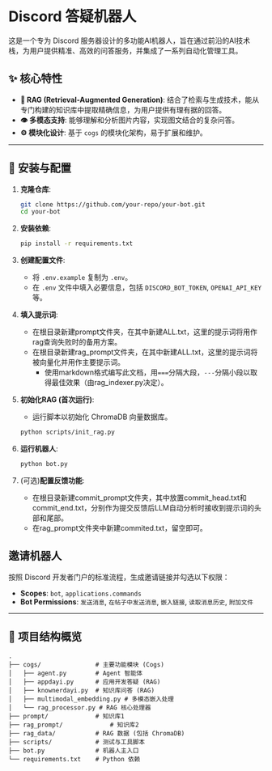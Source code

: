 # Discord 答疑机器人

这是一个专为 Discord 服务器设计的多功能AI机器人，旨在通过前沿的AI技术栈，为用户提供精准、高效的问答服务，并集成了一系列自动化管理工具。

## ✨ 核心特性

- **🧠 RAG (Retrieval-Augmented Generation)**: 结合了检索与生成技术，能从专门构建的知识库中提取精确信息，为用户提供有理有据的回答。
- **👁️ 多模态支持**: 能够理解和分析图片内容，实现图文结合的复杂问答。
- **⚙️ 模块化设计**: 基于 `cogs` 的模块化架构，易于扩展和维护。

---

## 🔧 安装与配置

1.  **克隆仓库**:
    ```bash
    git clone https://github.com/your-repo/your-bot.git
    cd your-bot
    ```

2.  **安装依赖**:
    ```bash
    pip install -r requirements.txt
    ```

3.  **创建配置文件**:
    - 将 `.env.example` 复制为 `.env`。
    - 在 `.env` 文件中填入必要信息，包括 `DISCORD_BOT_TOKEN`, `OPENAI_API_KEY` 等。

4. **填入提示词**:
    - 在根目录新建prompt文件夹，在其中新建ALL.txt，这里的提示词将用作rag查询失败时的备用方案。
    - 在根目录新建rag_prompt文件夹，在其中新建ALL.txt，这里的提示词将被向量化并用作主要提示词。
      - 使用markdown格式编写此文档，用`===`分隔大段，`---`分隔小段以取得最佳效果（由rag_indexer.py决定）。

5.  **初始化RAG (首次运行)**:
   
    - 运行脚本以初始化 ChromaDB 向量数据库。
    ```bash
    python scripts/init_rag.py
    ```

6.  **运行机器人**:
    ```bash
    python bot.py
    ```

7. (可选)**配置反馈功能**:
    - 在根目录新建commit_prompt文件夹，其中放置commit_head.txt和commit_end.txt，分别作为提交反馈后LLM自动分析时接收到提示词的头部和尾部。
    - 在rag_prompt文件夹中新建commited.txt，留空即可。

## 邀请机器人

按照 Discord 开发者门户的标准流程，生成邀请链接并勾选以下权限：
- **Scopes**: `bot`, `applications.commands`
- **Bot Permissions**: `发送消息`, `在帖子中发送消息`, `嵌入链接`, `读取消息历史`, `附加文件`

---

## 📁 项目结构概览

```
.
├── cogs/               # 主要功能模块 (Cogs)
│   ├── agent.py        # Agent 智能体
│   ├── appdayi.py      # 应用开发答疑 (RAG)
│   ├── knownerdayi.py  # 知识库问答 (RAG)
│   ├── multimodal_embedding.py # 多模态嵌入处理
│   └── rag_processor.py # RAG 核心处理器
├── prompt/             # 知识库1
├── rag_prompt/             # 知识库2
├── rag_data/           # RAG 数据 (包括 ChromaDB)
├── scripts/            # 测试与工具脚本
├── bot.py              # 机器人主入口
└── requirements.txt    # Python 依赖